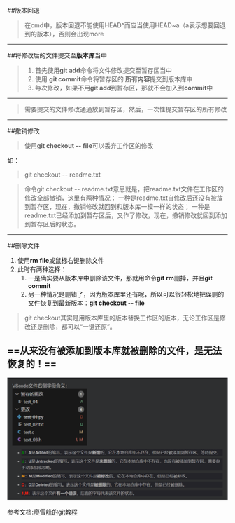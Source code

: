 
##版本回退
>在cmd中，版本回退不能使用HEAD^而应当使用HEAD~a（a表示想要回退到的版本），否则会出现more
---
##将修改后的文件提交至**版本库**当中
>1. 首先使用**git add**命令将文件修改提交至暂存区当中
>2. 使用 **git commit**命令将暂存区的 **所有内容**提交到版本库中
>3. 每次修改，如果不用**git add**到暂存区，那就不会加入到**commit**中
---
>需要提交的文件修改通通放到暂存区，然后，一次性提交暂存区的所有修改
---
##撤销修改
>使用**git checkout -- file**可以丢弃工作区的修改

如：
>git checkout -- readme.txt

>命令git checkout -- readme.txt意思就是，把readme.txt文件在工作区的修改全部撤销，这里有两种情况：
>一种是readme.txt自修改后还没有被放到暂存区，现在，撤销修改就回到和版本库一模一样的状态；
>一种是readme.txt已经添加到暂存区后，又作了修改，现在，撤销修改就回到添加到暂存区后的状态。
---
##删除文件
1. 使用**rm file**或鼠标右键删除文件
2. 此时有两种选择：
   1. 一是确实要从版本库中删除该文件，那就用命令**git rm**删掉，并且**git commit**
   2. 另一种情况是删错了，因为版本库里还有呢，所以可以很轻松地把误删的文件恢复到最新版本：**git checkout -- file**

>git checkout其实是用版本库里的版本替换工作区的版本，无论工作区是修改还是删除，都可以“一键还原”。

==从来没有被添加到版本库就被删除的文件，是无法恢复的！==
---

![](images/2024-02-11-22-48-18.png)


参考文档:[廖雪峰的git教程](https://www.liaoxuefeng.com/wiki/896043488029600)